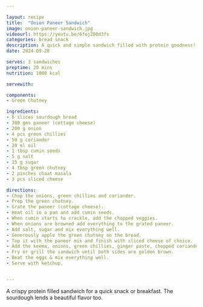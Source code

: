 ```yaml
---

layout: recipe
title:  "Onion Paneer Sandwich"
image: onion-paneer-sandwich.jpg
videourl: https://youtu.be/6fojZ00d3fs
categories: bread snack
description: A quick and simple sandwich filled with protein goodness!
date: 2024-09-28

serves: 3 sandwiches
preptime: 20 mins
nutrition: 1000 kcal

servewith:

components:
- Green Chutney

ingredients:
- 6 slices sourdough bread
- 300 gms paneer (cottage cheese)
- 200 g onion
- 4 pcs green chillies
- 50 g coriander
- 20 ml oil
- 1 tbsp cumin seeds
- 5 g salt
- 15 g sugar
- 4 tbsp green chutney
- 2 pinches chaat masala
- 3 pcs sliced cheese

directions:
- Chop the onions, green chillies and coriander.
- Prep the green chutney.
- Grate the paneer (cottage cheese).
- Heat oil in a pan and add cumin seeds.
- When cumin starts to crackle, add the chopped veggies.
- When onions are browned add everything to the grated paneer.
- Add salt, sugar and mix everything well.
- Generously apple the green chutney on the bread.
- Top it with the paneer mix and finish with sliced cheese of choice.
- Add the keema, onions, green chillies, ginger paste, chopped coriander, breadcrumbs, peanuts, and salt.
- Fry or grill the sandwich until both sides are golden brown.
- Beat the eggs & mix everything well.
- Serve with ketchup.


---
```


A crispy protein filled sandwich for a quick snack or breakfast. The sourdough lends a beautiful flavor too.
